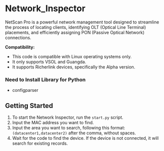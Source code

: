 # Network_Inspector

NetScan Pro is a powerful network management tool designed to streamline the process of locating clients, identifying OLT (Optical Line Terminal) placements, and efficiently assigning PON (Passive Optical Network) connections.

**Compatibility:**
- This code is compatible with Linux operating systems only.
- It only supports VSOL and Guangda.
- It supports Richerlink devices, specifically the Alpha version.

### Need to Install Library for Python
- configparser
  
## Getting Started
1. To start the Network Inspector, run the `start.py` script.
2. Input the MAC address you want to find.
3. Input the area you want to search, following this format: `(datacenter1,datacenter2)` after the comma, without spaces.
4. Wait for the code to find the device. If the device is not connected, it will search for existing records.
